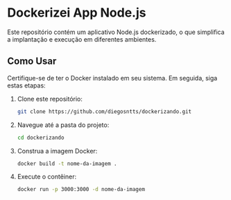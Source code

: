 # Dockerizei App Node.js

Este repositório contém um aplicativo Node.js dockerizado, o que simplifica a implantação e execução em diferentes ambientes.

## Como Usar

Certifique-se de ter o Docker instalado em seu sistema. Em seguida, siga estas etapas:

1. Clone este repositório:

   ```bash
   git clone https://github.com/diegosntts/dockerizando.git
   
2. Navegue até a pasta do projeto:
   
   ```bash
   cd dockerizando
   
4. Construa a imagem Docker:

   ```bash
   docker build -t nome-da-imagem .
   
6. Execute o contêiner:

   ```bash
   docker run -p 3000:3000 -d nome-da-imagem


